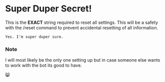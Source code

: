 # Super Duper Secret!

This is the **EXACT** string required to reset all settings. This will be a safety with the /reset command to prevent accidental resetting of all information.

```
Yes. I'm super duper sure.
```

### Note
I will most likely be the only one setting up but in case someone else wants to work with the bot its good to have.

😸
